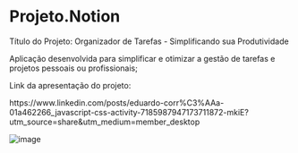# Projeto.Notion
<p>Título do Projeto: Organizador de Tarefas - Simplificando sua Produtividade</p>
<p>Aplicação desenvolvida para simplificar e otimizar a gestão de tarefas e projetos pessoais ou profissionais;</p>
Link da apresentação do projeto:
<p>https://www.linkedin.com/posts/eduardo-corr%C3%AAa-01a462266_javascript-css-activity-7185987947173711872-mkiE?utm_source=share&utm_medium=member_desktop </P>



![image](https://github.com/Eduzeraa-DEV/Projeto.Notion/assets/156840280/257bfeda-b7f5-441a-9a14-e227b28e2270)



